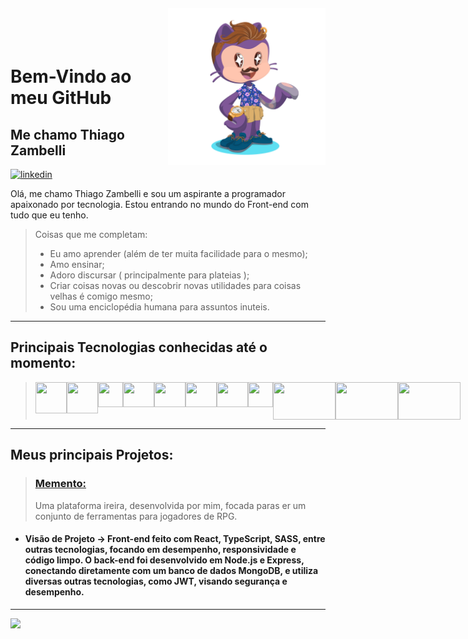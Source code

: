 <img align="right" width="50%" style="margin-top:-20px" src="eu.png">

</br>
</br>

<div dsplay="inline-block">
 
 <h1 align="left">Bem-Vindo ao meu GitHub</h1>
 <h2 align="left">Me chamo Thiago Zambelli</h2>
 
  <a href="https://www.linkedin.com/in/thiagozambelli">
    <img width="80px" src="https://i.ibb.co/RyZx12b/linkedin.png" alt="linkedin" style="vertical-align:top;">
  </a>
</div>







Olá, me chamo Thiago Zambelli e sou um aspirante a programador apaixonado por tecnologia. Estou entrando no mundo do Front-end com tudo que eu tenho.


>Coisas que me completam:
> - Eu amo aprender (além de ter muita facilidade para o mesmo);
> - Amo ensinar;
> - Adoro discursar ( principalmente para plateias );
> - Criar coisas novas ou descobrir novas utilidades para coisas velhas é comigo mesmo;
> - Sou uma enciclopédia humana para assuntos inuteis.


<hr>

## Principais Tecnologias conhecidas até o momento:

> <div style="display: flex; justify-content: space-between;">
>  <img src="https://cdn.jsdelivr.net/gh/devicons/devicon/icons/css3/css3-original-wordmark.svg" width="50" height="50"/>
>  <img src="https://cdn.jsdelivr.net/gh/devicons/devicon/icons/html5/html5-original-wordmark.svg" width="50" height="50"/>
>  <img src="https://cdn.jsdelivr.net/gh/devicons/devicon/icons/javascript/javascript-original.svg" width="40" height="40"/>
>  <img src="https://cdn.jsdelivr.net/gh/devicons/devicon/icons/react/react-original-wordmark.svg" width="50" height="40"/>
>  <img src="https://cdn.jsdelivr.net/gh/devicons/devicon/icons/sass/sass-original.svg" width="50" height="40"/>
>  <img src="https://cdn.jsdelivr.net/gh/devicons/devicon/icons/git/git-original.svg" width="50" height="40"/>
>  <img src="https://cdn.jsdelivr.net/gh/devicons/devicon/icons/github/github-original.svg" width="50" height="40"/>
>  <img src="https://cdn.jsdelivr.net/gh/devicons/devicon/icons/typescript/typescript-plain.svg" width="40" height="40"/>
>  <img src="https://cdn.jsdelivr.net/gh/devicons/devicon/icons/nodejs/nodejs-original-wordmark.svg" width="100" height="60"/>
>  <img src="https://cdn.jsdelivr.net/gh/devicons/devicon/icons/express/express-original-wordmark.svg" width="100" height="60"/>
>  <img src="https://cdn.jsdelivr.net/gh/devicons/devicon/icons/mongodb/mongodb-original-wordmark.svg" width="100" height="60"/>
> </div>


<hr>

## Meus principais Projetos:

> ### [Memento:](https://memento-orpin.vercel.app/)
>Uma plataforma ireira, desenvolvida por mim, focada paras er um conjunto de ferramentas para jogadores de RPG.
 - #### Visão de Projeto -> Front-end feito com React, TypeScript, SASS, entre outras tecnologias, focando em desempenho, responsividade e código limpo. O back-end foi desenvolvido em Node.js e Express, conectando diretamente com um banco de dados MongoDB, e utiliza diversas outras tecnologias, como JWT, visando segurança e desempenho.


<hr>

<div>
<a href="https://github.com/ThiagoZambelli">
<img height="180em" src="https://github-readme-stats.vercel.app/api/top-langs/?username=ThiagoZambelli&layout=compact&langs_count=7&theme=dracula"/>
</div>
